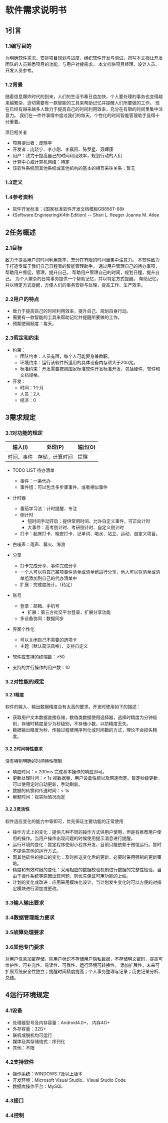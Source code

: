 # 软件需求说明书

## 1引言

### 1.1编写目的
<!--说明编写这份软件需求说明书的目的，指出预期的读者。-->
为明确软件需求、安排项目规划与进度、组织软件开发与测试，撰写本文档让开发团队的人员熟悉项目的功能，与用户对接需求。
本文档供项目经理、设计人员、开发人员参考。

### 1.2背景
<!--说明：-->
<!--- 待开发的软件系统的名称；-->
<!--- 本项目的任务提出者、开发者、用户及实现该软件的计算中心或计算机网络；-->
<!--- 该软件系统同其他系统或其他机构的基本的相互来往关系。 -->
随着信息爆炸时代的到来，人们的生活节奏日益加快，个人要处理的事务也变得越来越繁杂，迫切需要有一款智能的工具来帮助记忆并提醒人们所要做的工作。
现在已经有越来越多人致力于提高自己的时间利用效率，充分在有限的时间里集中注意力。
我们在一件件事情中度过我们的每天，个性化的时间智能管理助手显得十分重要。

项目相关者
- 项目提出者：庞晓宇
- 开发者：庞晓宇、李小刚、李晨阳、陈罗星、聂嵘康
- 用户：致力于提高自己的时间利用效率，规划行动的人们
- 计算中心或计算机网络：待定
- 该软件系统同其他系统或其他机构的基本的相互来往关系：暂无

### 1.3定义
<!--列出本文件中用到的专门术语的定义和外文首字母组词的原词组。-->

### 1.4参考资料
<!--列出用得着的参考资料，如：-->
<!--- 本项目的经核准的计划任务书或合同、上级机关的批文；-->
<!--- 属于本项目的其他已发表的文件；-->
<!--- 本文件中各处引用的文件、资料、包括所要用到的软件开发标准。 列出这些文件资料的标题、文件编号、发表日期和出版单位，说明能够得到这些文件资料的来源。-->
- 软件开发标准：《国家标准软件开发文档模板GB856T-88》
- 《Software Engineering》(4th Edition) -- Shari L. fleeger Joanne M. Atlee


## 2任务概述

### 2.1目标
<!--叙述该项软件开发的意图、应用目标、作用范围以及其他应向读者说明的有关该软件开发的背景材料。解释被开发软件与其他有关软件之间的关系。如果本软件产品是一项独立的软件，而且全部内容自含，则说明这一点。如果所定义的产品是一个更大的系统的一个组成部分，则应说明本产品与该系统中其他各组成部分之间的关系，为此可使用一张方框图来说明该系统的组成和本产品同其他各部分的联系和接口。-->
致力于提高用户的时间利用效率，充分在有限的时间里集中注意力。
本软件致力于打造专属于我们自己日程表的智能管理助手。
通过用户管理自己的待办事项，帮助用户督促，管理，提升自己。
帮助用户管理自己的时间，规划日程，提升自己。
为个人繁杂的日常事务提供一个帮助记忆，并以特定方式提醒。
帮助记忆，并以特定方式提醒，方便人们的事务安排与处理，提高工作、生产效率。

### 2.2用户的特点
<!--列出本软件的最终用户的特点，充分说明操作人员、维护人员的教育水平和技术专长，以及本软件的预期使甩频度。这些是软件设计工作的重要约束-->
- 致力于提高自己的时间利用效率，提升自己、规划自身行动。
- 需要有一款智能的工具来帮助记忆并提醒所要做的工作。
- 预期使用频度：每天。

### 2.3假定和约束
<!--列出进行本软件开发工作的假定和约束，例如经费限制、开发期限等。-->
- 约束：
  - 团队约束：人员有限，每个人可能要身兼数职。
  - 环境约束：运行该软件所适用的具体设备内存须大于200兆。
  - 标准约束：开发需要按照国家标准软件开发标准开发，包括硬件、软件和文档规格。
- 开发：
  - 时间：1个月
  - 人员：2人
  - 经济：0


## 3需求规定 

### 3.1对功能的规定
<!--用列表的方式（例如IPO表即输入、处理、输出表的形式），逐项定量和定性地叙述对软件所提出的功能要求，说明输入什么量、经怎样的处理、得到什么输出，说明软件应支持的终端数和应支持的并行操作的用户数。-->
| 输入(I)    | 处理(P)        | 输出(O) |
| ---------- | -------------- | ------- |
| 时间、事件 | 存储，计算时间 | 提醒    |

- TODO LIST 待办清单
  - 事件：一条代办
  - 事件组：可以包含多步骤事件、或者相似事件
- 计时器
  - 番茄学习法：计时提醒、专注
  - 倒计时
    - 短时间手动开启：提供常用时间、允许自定义事件，可正向计时
    - 大事件：高考倒计时、考研倒计时、自定义倒计时
  - 打卡：起床打卡、晚安打卡、记单词、喝水、站立、运动、自定义项目。
- 白噪声：雨声、篝火、海浪
- 分享
  - 打卡完成分享、事件完成分享
  - 一个人可以将自己某项事件清单或清单组进行分享，他人可以将清单或清单组添加到自己的代办清单中
  - 扩展：完成度统计。（待定）
- 账号
  - 登录：邮箱、手机号
    - 扩展：第三方社交平台登录，扩展分享功能
  - 多设备协同：数据同步
- 界面个性化
  - 可以关闭自己不需要的选项卡
  - 主题（默认简洁风格）、支持自定义

- 软件应支持的终端数：>50
- 支持的并行操作的用户数：10

### 3.2对性能的规定

#### 3.2.1精度
<!--说明对该软件的输入、输出数据精度的要求，可能包括传输过程中的精度。-->
软件的输入、输出数据精度没有太高的要求。开发时使用如下的描述：
- 获取用户文本数据直接存储，数值类数据使用选择器，选择时精度为分钟级别，存储时精度至少为秒级别，不存储小数，以防精度丢失。
- 数据输出精度为秒，传输过程使用序列化或时间戳的方式，理论不会损失精度。

#### 3.2.2时间特性要求
<!--说明对于该软件的时间特性要求，如对：-->
<!--- 响应时间；-->
<!--- 更新处理时间；-->
<!--- 数据的转换和传送时间；-->
<!--- 解题时间；等的要求。-->
没有特别明确的时间特性限制
- 响应时间：< 200ms 完成基本操作的响应即可。
- 更新处理时间：< 1s 视数据量，用户设备性能以及网速而定。暂定秒级更新，可以使用定时自动更新，手动刷新。
- 数据的转换和传送时间：< 1s
- 解题时间：视实际情况而定

#### 3.2.3灵活性
<!--说明对该软件的灵活性的要求，即当需求发生某些变化时，该软件对这些变化的适应能力，如：-->
<!--- 操作方式上的变化；-->
<!--- 运行环境的变化；-->
<!--- 同其他软件的接口的变化；-->
<!--- 精度和有效时限的变化；-->
<!--- 计划的变化或改进。-->
<!--- 对于为了提供这些灵活性而进行的专门设计的部分应该加以标明。-->
软件适应变化的能力中等即可，优先保证主要功能的正常使用
- 操作方式上的变化：提供几种不同的操作方式供用户使用，但是有推荐用户使用的操作。当用户操作出现问题的时候使用提示消息进行提醒。
- 运行环境的变化：暂定程序使用小程序开发，目前只能依赖于微信运行。暂时不提供其他的运行方式。
- 同其他软件的接口的变化：及时推送变化后的更新，必要时采用强制的更新策略。
- 精度和有效时限的变化：采用相应的数据校验机制进行数据的完整性检验，当由于操作系统等原因出现问题，则优先保证可用功能的上线。
- 计划的变化或改进：应用采用模块化设计，当计划发生变化时可以方便的对指定模块进行添加或更改。

### 3.3输人输出要求
<!-- 解释各输入输出数据类型，并逐项说明其媒体、格式、数值范围、精度等。对软件的数据输出及必须标明的控制输出量进行解释并举例，包括对硬拷贝报告（正常结果输出、状态输出及异常输出）以及图形或显示报告的描述。 -->

### 3.4数据管理能力要求
<!-- 说明需要管理的文卷和记录的个数、表和文卷的大小规模，要按可预见的增长对数据及其分量的存储要求作出估算。 -->

### 3.5故障处理要求
<!-- 列出可能的软件、硬件故障以及对各项性能而言所产生的后果和对故障处理的要求。 -->

### 3.6其他专门要求
<!--如用户单位对安全保密的要求，对使用方便的要求，对可维护性、可补充性、易读性、可靠性、运行环境可转换性的特殊要求等。-->
对用户信息加密存储，除用户标识不存储用户隐私数据，不存储明文密码，提高可维护性、可补充性、易读性、可靠性、运行环境可转换性。
添加扩展性，未来可扩展系统安全性独立；提醒时间精度提高；个人事务整理与记录；历史记录分析、总结。


## 4运行环境规定

### 4.1设备
<!-- 列出运行该软件所需要的硬设备。说明其中的新型设备及其专门功能，包括： -->
- 处理器型号及内存容量：Android4.0+， 内存4G+
- 外存容量：32G+
- 联机或脱机均可运行
- 媒体及其存储格式：序列化
- 其他：不限

### 4.2支持软件
<!-- 列出支持软件,包括要用到的操作系统、编译（或汇编）程序、测试支持软件等。 -->
- 操作系统：WINDOWS 7及以上版本
- 开发环境：Microsoft Visual Studio、Visual Studio Code
- 数据库操作平台：MySQL

### 4.3接口
<!-- 说明该软件同其他软件之间的接口、数据通信协议等。 -->

### 4.4控制
<!-- 说明控制该软件的运行的方法和控制信号，并说明这些控制信号的来源。 -->
